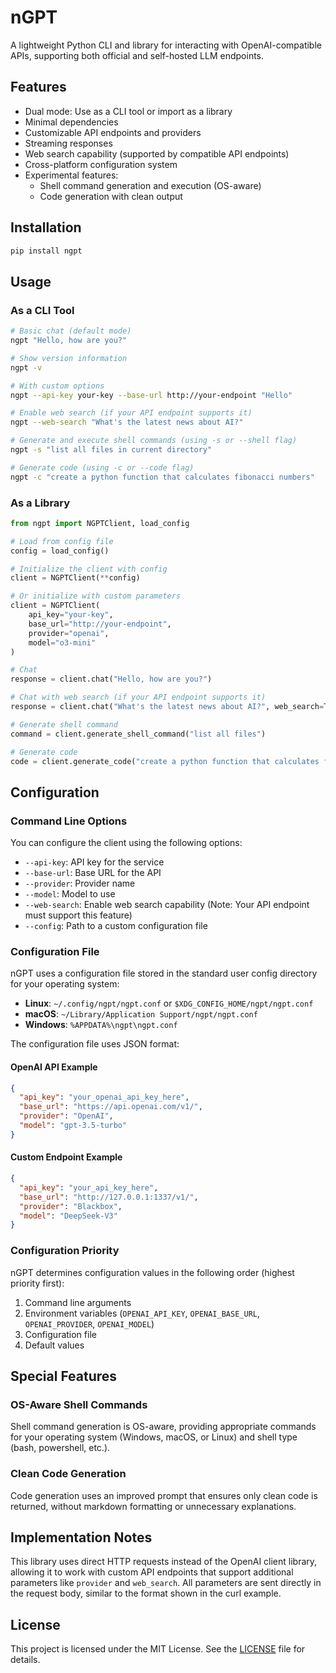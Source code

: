 # nGPT

A lightweight Python CLI and library for interacting with OpenAI-compatible APIs, supporting both official and self-hosted LLM endpoints.

## Features

- Dual mode: Use as a CLI tool or import as a library
- Minimal dependencies
- Customizable API endpoints and providers
- Streaming responses
- Web search capability (supported by compatible API endpoints)
- Cross-platform configuration system
- Experimental features:
  - Shell command generation and execution (OS-aware)
  - Code generation with clean output

## Installation

```bash
pip install ngpt
```

## Usage

### As a CLI Tool

```bash
# Basic chat (default mode)
ngpt "Hello, how are you?"

# Show version information
ngpt -v

# With custom options
ngpt --api-key your-key --base-url http://your-endpoint "Hello"

# Enable web search (if your API endpoint supports it)
ngpt --web-search "What's the latest news about AI?"

# Generate and execute shell commands (using -s or --shell flag)
ngpt -s "list all files in current directory"

# Generate code (using -c or --code flag)
ngpt -c "create a python function that calculates fibonacci numbers"
```

### As a Library

```python
from ngpt import NGPTClient, load_config

# Load from config file
config = load_config()

# Initialize the client with config
client = NGPTClient(**config)

# Or initialize with custom parameters
client = NGPTClient(
    api_key="your-key",
    base_url="http://your-endpoint",
    provider="openai",
    model="o3-mini"
)

# Chat
response = client.chat("Hello, how are you?")

# Chat with web search (if your API endpoint supports it)
response = client.chat("What's the latest news about AI?", web_search=True)

# Generate shell command
command = client.generate_shell_command("list all files")

# Generate code
code = client.generate_code("create a python function that calculates fibonacci numbers")
```

## Configuration

### Command Line Options

You can configure the client using the following options:

- `--api-key`: API key for the service
- `--base-url`: Base URL for the API
- `--provider`: Provider name
- `--model`: Model to use
- `--web-search`: Enable web search capability (Note: Your API endpoint must support this feature)
- `--config`: Path to a custom configuration file

### Configuration File

nGPT uses a configuration file stored in the standard user config directory for your operating system:

- **Linux**: `~/.config/ngpt/ngpt.conf` or `$XDG_CONFIG_HOME/ngpt/ngpt.conf`
- **macOS**: `~/Library/Application Support/ngpt/ngpt.conf`
- **Windows**: `%APPDATA%\ngpt\ngpt.conf`

The configuration file uses JSON format:

#### OpenAI API Example
```json
{
  "api_key": "your_openai_api_key_here",
  "base_url": "https://api.openai.com/v1/",
  "provider": "OpenAI",
  "model": "gpt-3.5-turbo"
}
```

#### Custom Endpoint Example
```json
{
  "api_key": "your_api_key_here",
  "base_url": "http://127.0.0.1:1337/v1/",
  "provider": "Blackbox",
  "model": "DeepSeek-V3"
}
```

### Configuration Priority

nGPT determines configuration values in the following order (highest priority first):

1. Command line arguments
2. Environment variables (`OPENAI_API_KEY`, `OPENAI_BASE_URL`, `OPENAI_PROVIDER`, `OPENAI_MODEL`)
3. Configuration file
4. Default values

## Special Features

### OS-Aware Shell Commands

Shell command generation is OS-aware, providing appropriate commands for your operating system (Windows, macOS, or Linux) and shell type (bash, powershell, etc.).

### Clean Code Generation

Code generation uses an improved prompt that ensures only clean code is returned, without markdown formatting or unnecessary explanations.

## Implementation Notes

This library uses direct HTTP requests instead of the OpenAI client library, allowing it to work with custom API endpoints that support additional parameters like `provider` and `web_search`. All parameters are sent directly in the request body, similar to the format shown in the curl example.

## License

This project is licensed under the MIT License. See the [LICENSE](LICENSE) file for details.